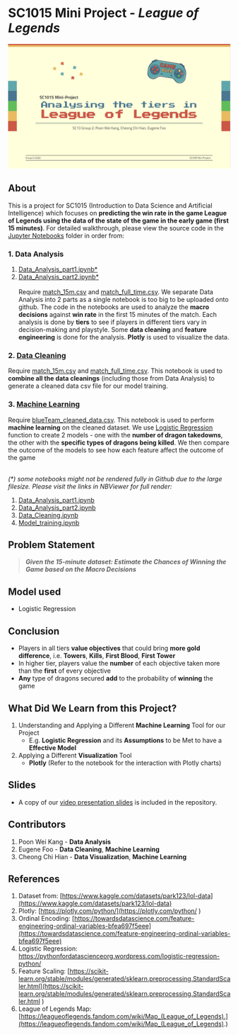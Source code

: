 # SC1015  Mini Project - _League of Legends_
![image](frontpage.jpg)
## About
This is a project for SC1015 (Introduction to Data Science and Artificial Intelligence) which focuses on **predicting the win rate in the game League of Legends using the data of the state of the game in the early game (first 15 minutes)**. For detailed walkthrough, please view the source code in the [Jupyter Notebooks](/Jupyter_notebooks) folder in order from: 
### 1. Data Analysis 
1. [Data_Analysis_part1.ipynb*](Jupyter_notebooks/Data_Analysis_part1.ipynb)
2. [Data_Analysis_part2.ipynb*](JUpyter_notebooks/Data_Analysis_part2.ipynb)
\
\
Require [match_15m.csv](data/match_15m.csv) and [match_full_time.csv](data/match_full_time.csv). We separate Data Analysis into 2 parts as a single notebook is too big  to be uploaded onto github. The code in the notebooks are used to analyze the 
 **macro decisions** against **win rate** in the first 15 minutes of the match. Each analysis is done by **tiers** to see if players in different tiers vary in decision-making and playstyle. Some **data cleaning** and **feature engineering** is done for the analysis. **Plotly** is used to visualize the data. 
### 2. [Data Cleaning](/Jupyter_notebooks/Data_Cleaning.ipynb)  
   Require [match_15m.csv](data/match_15m.csv) and [match_full_time.csv](data/match_full_time.csv). This notebook is used to **combine all the data 
   cleanings** (including those from Data Analysis) to generate a cleaned data csv file for our model training.  
### 3. [Machine Learning](/Jupyter_notebooks/Model_training.ipynb)  
   Require [blueTeam_cleaned_data.csv](data/blueTeam_cleaned_data.csv). This notebook is used to perform **machine learning** on the cleaned dataset. We use 
   [Logistic Regression](https://pythonfordatascienceorg.wordpress.com/logistic-regression-python/) function to create 2 models - one with the **number of dragon takedowns**, the other with the **specific types of dragons being killed**. We then compare the outcome of the models to see how each feature affect the outcome of the game
   
\
_(*) some notebooks might not be rendered fully in Github due to the large filesize. Please visit the links in NBViewer for full render:_
1. [Data_Analysis_part1.ipynb](https://nbviewer.org/github/kang5647/SC1015-Mini-Project/blob/main/Jupyter_notebooks/Data_Analysis_part1.ipynb)
2. [Data_Analysis_part2.ipynb](https://nbviewer.org/github/kang5647/SC1015-Mini-Project/blob/main/Jupyter_notebooks/Data_Analysis_part2.ipynb)
3. [Data_Cleaning.ipynb](https://nbviewer.org/github/kang5647/SC1015-Mini-Project/blob/main/Jupyter_notebooks/Data_Cleaning.ipynb)
4. [Model_training.ipynb](https://nbviewer.org/github/kang5647/SC1015-Mini-Project/blob/main/Jupyter_notebooks/Model_training.ipynb)
## Problem Statement
> **_Given the 15-minute dataset: Estimate the Chances of Winning the Game based on the Macro Decisions_**
## Model used 
* Logistic Regression 
## Conclusion 
* Players in all tiers **value objectives** that could bring **more gold difference**, i.e. **Towers**, **Kills**, **First Blood**, **First Tower**
* In higher tier, players value the **number** of each objective taken more than the **first** of every objective
* **Any** type of dragons secured **add** to the probability of **winning** the game
## What Did We Learn from this Project?
1. Understanding and Applying a Different **Machine Learning** Tool for our Project
      * E.g. **Logistic Regression** and its **Assumptions** to be Met to have a **Effective Model**
2. Applying a Different **Visualization** Tool 
      * **Plotly** (Refer to the notebook for the interaction with Plotly charts)
## Slides
* A copy of our [video presentation slides](SC1015_LeagueOfLegends.pptx) is included in the repository.
## Contributors 
1. Poon Wei Kang - **Data Analysis**
2. Eugene Foo - **Data Cleaning**, **Machine Learning** 
3. Cheong Chi Hian - **Data Visualization**, **Machine Learning**

## References
1. Dataset from: [https://www.kaggle.com/datasets/park123/lol-data](https://www.kaggle.com/datasets/park123/lol-data)
2. Plotly: [https://plotly.com/python/](https://plotly.com/python/ ) 
3. Ordinal Encoding: [https://towardsdatascience.com/feature-engineering-ordinal-variables-bfea697f5eee](https://towardsdatascience.com/feature-engineering-ordinal-variables-bfea697f5eee)
4. Logistic Regression: [https://pythonfordatascienceorg.wordpress.com/logistic-regression-python/ ](https://pythonfordatascienceorg.wordpress.com/logistic-regression-python/)
5. Feature Scaling: [https://scikit-learn.org/stable/modules/generated/sklearn.preprocessing.StandardScaler.html](https://scikit-learn.org/stable/modules/generated/sklearn.preprocessing.StandardScaler.html ) 
6. League of Legends Map: [https://leagueoflegends.fandom.com/wiki/Map_(League_of_Legends).](https://leagueoflegends.fandom.com/wiki/Map_(League_of_Legends).) 
